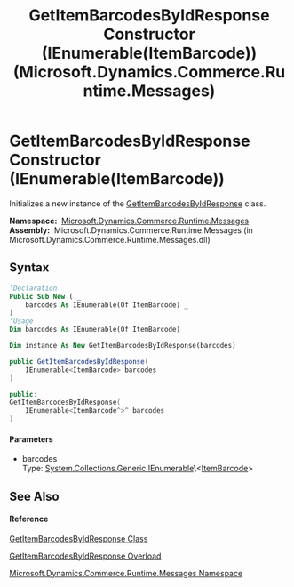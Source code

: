 ﻿---
title: GetItemBarcodesByIdResponse Constructor (IEnumerable(ItemBarcode)) (Microsoft.Dynamics.Commerce.Runtime.Messages)
TOCTitle: GetItemBarcodesByIdResponse Constructor (IEnumerable(ItemBarcode))
ms:assetid: M:Microsoft.Dynamics.Commerce.Runtime.Messages.GetItemBarcodesByIdResponse.#ctor(System.Collections.Generic.IEnumerable{Microsoft.Dynamics.Commerce.Runtime.DataModel.ItemBarcode})
ms:mtpsurl: https://technet.microsoft.com/en-us/library/microsoft.dynamics.commerce.runtime.messages.getitembarcodesbyidresponse.getitembarcodesbyidresponse(v=AX.60)
ms:contentKeyID: 62211665
ms.date: 05/18/2015
mtps_version: v=AX.60
dev_langs:
- vb
- csharp
- c++
---

# GetItemBarcodesByIdResponse Constructor (IEnumerable(ItemBarcode))

Initializes a new instance of the [GetItemBarcodesByIdResponse](getitembarcodesbyidresponse-class-microsoft-dynamics-commerce-runtime-messages.md) class.

**Namespace:**  [Microsoft.Dynamics.Commerce.Runtime.Messages](microsoft-dynamics-commerce-runtime-messages-namespace.md)  
**Assembly:**  Microsoft.Dynamics.Commerce.Runtime.Messages (in Microsoft.Dynamics.Commerce.Runtime.Messages.dll)

## Syntax

``` vb
'Declaration
Public Sub New ( _
    barcodes As IEnumerable(Of ItemBarcode) _
)
'Usage
Dim barcodes As IEnumerable(Of ItemBarcode)

Dim instance As New GetItemBarcodesByIdResponse(barcodes)
```

``` csharp
public GetItemBarcodesByIdResponse(
    IEnumerable<ItemBarcode> barcodes
)
```

``` c++
public:
GetItemBarcodesByIdResponse(
    IEnumerable<ItemBarcode^>^ barcodes
)
```

#### Parameters

  - barcodes  
    Type: [System.Collections.Generic.IEnumerable](https://technet.microsoft.com/en-us/library/9eekhta0\(v=ax.60\))\<[ItemBarcode](itembarcode-class-microsoft-dynamics-commerce-runtime-datamodel.md)\>  

## See Also

#### Reference

[GetItemBarcodesByIdResponse Class](getitembarcodesbyidresponse-class-microsoft-dynamics-commerce-runtime-messages.md)

[GetItemBarcodesByIdResponse Overload](getitembarcodesbyidresponse-constructor-microsoft-dynamics-commerce-runtime-messages.md)

[Microsoft.Dynamics.Commerce.Runtime.Messages Namespace](microsoft-dynamics-commerce-runtime-messages-namespace.md)

